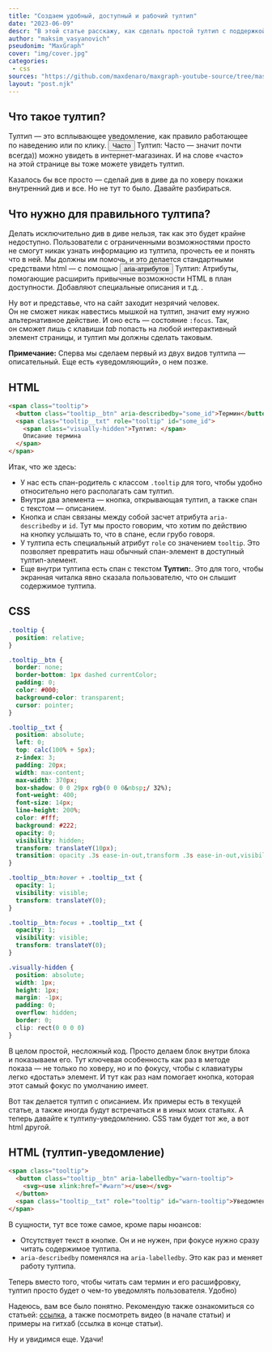 ```yaml
---
title: "Создаем удобный, доступный и рабочий тултип"
date: "2023-06-09"
descr: "В этой статье расскажу, как сделать простой тултип с поддержкой доступности на HTML и CSS"
author: "maksim_vasyanovich"
pseudonim: "MaxGraph"
cover: "img/cover.jpg"
categories:
 - css
sources: "https://github.com/maxdenaro/maxgraph-youtube-source/tree/master/%D0%A1%D0%BE%D0%B7%D0%B4%D0%B0%D0%B5%D0%BC%20%D1%83%D0%B4%D0%BE%D0%B1%D0%BD%D1%8B%D0%B9%2C%20%D0%B4%D0%BE%D1%81%D1%82%D1%83%D0%BF%D0%BD%D1%8B%D0%B9%20%D0%B8%20%D1%80%D0%B0%D0%B1%D0%BE%D1%87%D0%B8%D0%B9%20%D1%82%D1%83%D0%BB%D1%82%D0%B8%D0%BF"
layout: "post.njk"
---
```


## Что такое тултип?

Тултип&nbsp;&mdash; это всплывающее уведомление, как правило работающее по&nbsp;наведению или по&nbsp;клику.
<span class="tooltip">
  <button class="tooltip__btn" aria-describedby="one">Часто</button>
  <span class="tooltip__txt" role="tooltip" id="one">
    <span class="visually-hidden">Тултип: </span>
    Часто&nbsp;&mdash; значит почти всегда))
  </span>
</span> можно увидеть в&nbsp;интернет-магазинах.
И&nbsp;на&nbsp;слове &laquo;часто&raquo; на&nbsp;этой странице вы&nbsp;тоже можете увидеть тултип.

Казалось&nbsp;бы все просто&nbsp;&mdash; сделай див в&nbsp;диве да&nbsp;по&nbsp;ховеру покажи внутренний див и&nbsp;все. Но&nbsp;не&nbsp;тут то&nbsp;было. Давайте разбираться.

## Что нужно для правильного тултипа?

Делать исключительно див в&nbsp;диве нельзя, так как это будет крайне недоступно. Пользователи с&nbsp;ограниченными возможностями просто не&nbsp;смогут никак узнать информацию из&nbsp;тултипа, прочесть ее&nbsp;и&nbsp;понять что в&nbsp;ней. Мы&nbsp;должны им&nbsp;помочь, и&nbsp;это делается стандартными средствами html&nbsp;&mdash; с&nbsp;помощью
<span class="tooltip">
  <button class="tooltip__btn" aria-describedby="two">aria-атрибутов</button>
  <span class="tooltip__txt" role="tooltip" id="two">
    <span class="visually-hidden">Тултип: </span>
    Атрибуты, помогающие расширить привычные возможности HTML&nbsp;в план доступности. Добавляют специальные описания и&nbsp;т.д.
  </span>
</span>.

Ну&nbsp;вот и&nbsp;представье, что на&nbsp;сайт заходит незрячий человек. Он&nbsp;не&nbsp;сможет никак навестись мышкой на&nbsp;тултип, значит ему нужно альтернативное действие. И&nbsp;оно есть&nbsp;&mdash; состояние `:focus`. Так, он&nbsp;сможет лишь с&nbsp;клавиши _tab_ попасть на&nbsp;любой интерактивный элемент страницы, и&nbsp;тултип мы&nbsp;должны сделать таковым.

<div class="note">
  <p>
    <strong>Примечание:</strong>
    Сперва мы&nbsp;сделаем первый из&nbsp;двух видов тултипа&nbsp;&mdash; описательный. Еще есть &laquo;уведомляющий&raquo;, о&nbsp;нем позже.
  </p>
</div>

## HTML

``` html
<span class="tooltip">
  <button class="tooltip__btn" aria-describedby="some_id">Термин</button>
  <span class="tooltip__txt" role="tooltip" id="some_id">
    <span class="visually-hidden">Тултип: </span>
    Описание термина
  </span>
</span>
```

Итак, что&nbsp;же здесь:
* У&nbsp;нас есть спан-родитель с&nbsp;классом `.tooltip` для того, чтобы удобно относительно него располагать сам тултип.
* Внутри два элемента&nbsp;&mdash; кнопка, открывающая тултип, а&nbsp;также спан с&nbsp;текстом&nbsp;&mdash; описанием.
* Кнопка и&nbsp;спан связаны между собой засчет атрибута `aria-describedby` и `id`. Тут мы&nbsp;просто говорим, что хотим по&nbsp;действию на&nbsp;кнопку услышать&nbsp;то, что в&nbsp;спане, если грубо говоря.
* У&nbsp;тултипа есть специальный атрибут `role` со&nbsp;значением `tooltip`. Это позволяет превратить наш обычный спан-элемент в&nbsp;доступный тултип-элемент.
* Еще внутри тултипа есть спан с&nbsp;текстом __Тултип:__. Это для того, чтобы экранная читалка явно сказала пользователю, что он&nbsp;слышит содержимое тултипа.

## CSS

``` css
.tooltip {
  position: relative;
}

.tooltip__btn {
  border: none;
  border-bottom: 1px dashed currentColor;
  padding: 0;
  color: #000;
  background-color: transparent;
  cursor: pointer;
}

.tooltip__txt {
  position: absolute;
  left: 0;
  top: calc(100% + 5px);
  z-index: 3;
  padding: 20px;
  width: max-content;
  max-width: 370px;
  box-shadow: 0 0 29px rgb(0 0 0&nbsp;/ 32%);
  font-weight: 400;
  font-size: 14px;
  line-height: 200%;
  color: #fff;
  background: #222;
  opacity: 0;
  visibility: hidden;
  transform: translateY(10px);
  transition: opacity .3s ease-in-out,transform .3s ease-in-out,visibility .3s ease-in-out;
}

.tooltip__btn:hover + .tooltip__txt {
  opacity: 1;
  visibility: visible;
  transform: translateY(0);
}

.tooltip__btn:focus + .tooltip__txt {
  opacity: 1;
  visibility: visible;
  transform: translateY(0);
}

.visually-hidden {
  position: absolute;
  width: 1px;
  height: 1px;
  margin: -1px;
  padding: 0;
  overflow: hidden;
  border: 0;
  clip: rect(0 0 0 0)
}
```

В&nbsp;целом простой, несложный код. Просто делаем блок внутри блока и&nbsp;показываем его. Тут ключевая особенность как раз в&nbsp;методе показа&nbsp;&mdash; не&nbsp;только по&nbsp;ховеру, но&nbsp;и&nbsp;по&nbsp;фокусу, чтобы с&nbsp;клавиатуры легко &laquo;достать&raquo; элемент. И&nbsp;тут как раз нам помогает кнопка, которая этот самый фокус по&nbsp;умолчанию имеет.

Вот так делается тултип с описанием. Их примеры есть в текущей статье, а также иногда будут встречаться и в иных моих статьях.
А теперь давайте к тултипу-уведомлению. CSS там будет тот же, а вот html другой.

## HTML (тултип-уведомление)

``` html
<span class="tooltip">
  <button class="tooltip__btn" aria-labelledby="warn-tooltip">
    <svg><use xlink:href="#warn"></use></svg>
  </button>
  <span class="tooltip__txt" role="tooltip" id="warn-tooltip">Уведомление!</span>
</span>
```

В сущности, тут все тоже самое, кроме пары нюансов:
* Отсутствует текст в кнопке. Он и не нужен, при фокусе нужно сразу читать содержимое тултипа.
* `aria-describedby` поменялся на `aria-labelledby`. Это как раз и меняет работу тултипа.

Теперь вместо того, чтобы читать сам термин и его расшифровку, тултип просто будет о чем-то уведомлять пользователя. Удобно)

Надеюсь, вам все было понятно. Рекомендую также ознакомиться со статьей: <a href="https://inclusive-components.design/tooltips-toggletips/" target="_blank">ссылка</a>, а также посмотреть видео (в начале статьи) и примеры на гитхаб (ссылка в конце статьи).

Ну и увидимся еще. Удачи!
